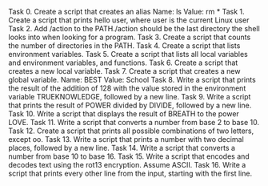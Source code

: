 Task 0. Create a script that creates an alias Name: ls Value: rm *
Task 1. Create a script that prints hello user, where user is the current Linux user
Task 2. Add /action to the PATH./action should be the last directory the shell looks into when looking for a program.
Task 3. Create a script that counts the number of directories in the PATH.
Task 4. Create a script that lists environment variables.
Task 5. Create a script that lists all local variables and environment variables, and functions.
Task 6. Create a script that creates a new local variable.
Task 7. Create a script that creates a new global variable. Name: BEST Value: School
Task 8. Write a script that prints the result of the addition of 128 with the value stored in the environment variable TRUEKNOWLEDGE, followed by a new line.
Task 9. Write a script that prints the result of POWER divided by DIVIDE, followed by a new line.
Task 10. Write a script that displays the result of BREATH to the power LOVE.
Task 11. Write a script that converts a number from base 2 to base 10.
Task 12. Create a script that prints all possible combinations of two letters, except oo.
Task 13. Write a script that prints a number with two decimal places, followed by a new line.
Task 14. Write a script that converts a number from base 10 to base 16.
Task 15. Write a script that encodes and decodes text using the rot13 encryption. Assume ASCII.
Task 16. Write a script that prints every other line from the input, starting with the first line.
